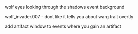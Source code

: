 wolf eyes looking through the shadows event background

wolf_invader.007
    - dont like it tells you about warg trait overtly

add artifact window to events where you gain an artifact
